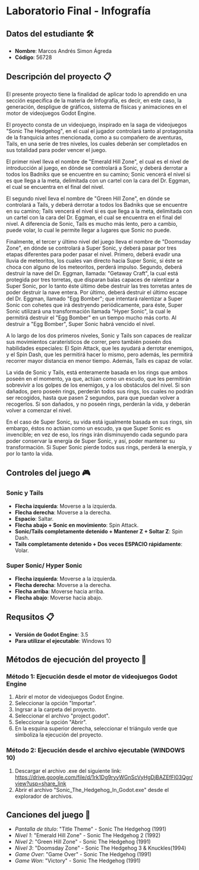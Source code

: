 # Laboratorio Final - Infografía
## Datos del estudiante 🛠
- **Nombre**: Marcos Andrés Simon Ágreda
- **Código**: 56728
## Descripción del proyecto 📋
El presente proyecto tiene la finalidad de aplicar todo lo aprendido en una sección específica de la 
materia de Infografía, es decir, en este caso, la generación, despligue de gráficos, sistema de físicas y animaciones en el motor de videojuegos Godot Engine.

El proyecto consta de un videojuego, inspirado en la saga de videojuegos "Sonic The Hedgehog", en el cual el jugador controlará tanto al protagonsita de la franquicia antes mencionada, como a su compañero de aventuras, Tails, en una serie de tres niveles, los cuales deberán ser completados en sus totalidad para poder vencer el juego.

El primer nivel lleva el nombre de "Emerald Hill Zone", el cual es el nivel de introducción al juego, en dónde se controlará a Sonic, y deberá derrotar a todos los Badniks que se encuentre en su camino; Sonic vencerá el nivel si es que llega a la meta, delimitada con un cartel con la cara del Dr. Eggman, el cual se encuentra en el final del nivel.

El segundo nivel lleva el nombre de "Green Hill Zone",  en dónde se controlará a Tails, y deberá derrotar a todos los Badniks que se encuentre en su camino; Tails vencerá el nivel si es que llega a la meta, delimitada con un cartel con la cara del Dr. Eggman, el cual se encuentra en el final del nivel. A diferencia de Sonic, Tails es mucho más lento, pero a cambio, puede volar, lo cual le permite llegar a lugares que Sonic no puede.

Finalmente, el tercer y último nivel del juego lleva el nombre de "Doomsday Zone", en dónde se controlará a Super Sonic, y deberá pasar por tres etapas diferentes para poder pasar el nivel. Primero, deberá evadir una lluvia de meteoritos, los cuales van directo hacia Super Sonic, si éste se choca con alguno de los meteoritos, perderá impulso. Segundo, deberá destruir la nave del Dr. Eggman, llamada: "Getaway Craft", la cual está protegida por tres torretas, que disparan balas capaces de ralentizar a Super Sonic, por lo tanto éste último debe destruir las tres torretas antes de poder destruir la nave entera. Por último, deberá destruir el último escape del Dr. Eggman, llamado "Egg Bomber"; que intentará ralentizar a Super Sonic con cohetes que irá destryendo periódicamente, para éste, Super Sonic utilizará una transformación llamada "Hyper Sonic", la cual le permitirá destruir el "Egg Bomber" en un tiempo mucho más corto. Al destruir a "Egg Bomber", Super Sonic habrá vencido el nivel.

A lo largo de los dos primeros niveles, Sonic y Tails son capaces de realizar sus movimientos caraterísticos de correr, pero también poseén dos habilidades especiales: El Spin Attack, que les ayudará a derrotar enemigos, y el Spin Dash, que les permitirá hacer lo mismo, pero además, les permitirá recorrer mayor distancia en menor tiempo. Además, Tails es capaz de volar.

La vida de Sonic y Tails, está enteramente basada en los rings que ambos poseén en el momento, ya que, actúan como un escudo, que les permitirán sobrevivir a los golpes de los enemigos, y a los obstáculos del nivel. Si son dañados, pero poseén rings, perderán todos sus rings, los cuales no podrán ser recogidos, hasta que pasen 2 segundos, para que puedan volver a recogerlos. Si son dañados, y no poseén rings, perderán la vida, y deberán volver a comenzar el nivel.

En el caso de Super Sonic, su vida está igualmente basada en sus rings, sin embargo, éstos no actúan como un escudo, ya que Super Sonic es invencible; en vez de eso, los rings irán disminuyendo cada segundo para poder conservar la energía de Super Sonic, y así, poder mantener su transformación. Si Super Sonic pierde todos sus rings, perderá la energía, y por lo tanto la vida.

## Controles del juego 🎮

### Sonic y Tails
- **Flecha izquierda**: Moverse a la izquierda.
- **Flecha derecha**: Moverse a la derecha.
- **Espacio**: Saltar.
- **Flecha abajo + Sonic en movimiento**: Spin Attack.
- **Sonic/Tails completamente detenido + Mantener Z + Soltar Z**: Spin Dash.
- **Tails completamente detenido + Dos veces ESPACIO rápidamente**: Volar.
### Super Sonic/ Hyper Sonic
- **Flecha izquierda**: Moverse a la izquierda.
- **Flecha derecha**: Moverse a la derecha.
- **Flecha arriba**: Moverse hacia arriba.
- **Flecha abajo**: Moverse hacia abajo.
## Requsitos 📋
- **Versión de Godot Engine**: 3.5
- **Para utilizar el ejecutable**: Windows 10 

## Métodos de ejecución del proyecto 🚀


### Método 1: Ejecución desde el motor de videojuegos Godot Engine
1. Abrir el motor de videojuegos Godot Engine.
2. Seleccionar la opción "Importar".
3. Ingrsar a la carpeta del proyecto.
4. Seleccionar el archivo "project.godot".
5. Seleccionar la opción "Abrir".
6. En la esquina superior derecha, seleccionar el triángulo verde que simboliza la ejecución del proyecto.
### Método 2: Ejecución desde el archivo ejecutable (WINDOWS 10)
1. Descargar el archivo .exe del siguiente link: https://drive.google.com/file/d/1rk1Dg9ryyWGnScVyHgDjBAZEfFl03Qgr/view?usp=share_link
2. Abrir el archivo "Sonic_The_Hedgehog_In_Godot.exe" desde el explorador de archivos.

## Canciones del juego 🎵

- *Pantalla de título*: "Title Theme" - Sonic The Hedgehog (1991)
- *Nivel 1*: "Emerald Hill Zone" - Sonic The Hedgehog 2 (1992)
- *Nivel 2*: "Green Hill Zone" - Sonic The Hedgehog (1991)
- *Nivel 3*: "Doomsday Zone" - Sonic The Hedgehog 3 & Knuckles(1994)
- *Game Over*: "Game Over" - Sonic The Hedgehog (1991)
- *Game Won*: "Victory" - Sonic The Hedgehog (1991)


